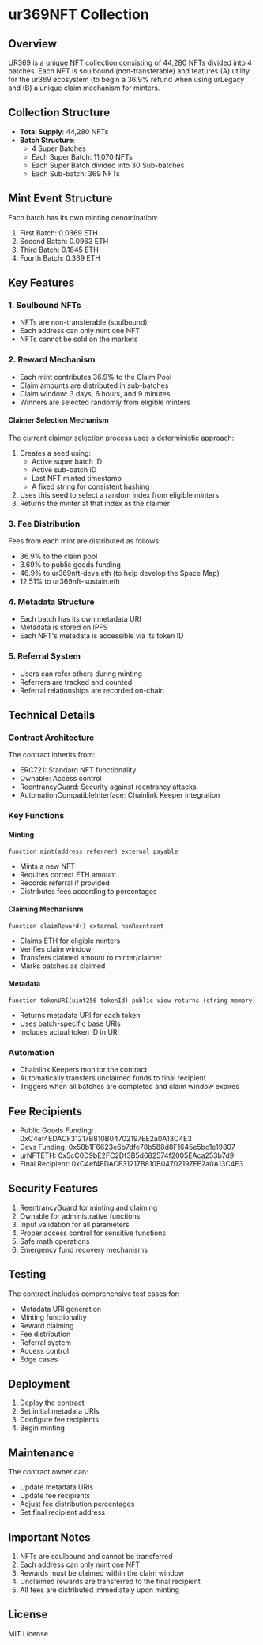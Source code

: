 # ur369NFT Collection

## Overview
UR369 is a unique NFT collection consisting of 44,280 NFTs divided into 4 batches. Each NFT is soulbound (non-transferable) and features (A) utility for the ur369 ecosystem (to begin a 36.9% refund when using urLegacy and (B) a unique claim mechanism for minters.

## Collection Structure
- **Total Supply**: 44,280 NFTs
- **Batch Structure**:
  - 4 Super Batches
  - Each Super Batch: 11,070 NFTs
  - Each Super Batch divided into 30 Sub-batches
  - Each Sub-batch: 369 NFTs

## Mint Event Structure
Each batch has its own minting denomination:
1. First Batch: 0.0369 ETH
2. Second Batch: 0.0963 ETH
3. Third Batch: 0.1845 ETH
4. Fourth Batch: 0.369 ETH

## Key Features

### 1. Soulbound NFTs
- NFTs are non-transferable (soulbound)
- Each address can only mint one NFT
- NFTs cannot be sold on the markets

### 2. Reward Mechanism
- Each mint contributes 36.9% to the Claim Pool
- Claim amounts are distributed in sub-batches
- Claim window: 3 days, 6 hours, and 9 minutes
- Winners are selected randomly from eligible minters

#### Claimer Selection Mechanism
The current claimer selection process uses a deterministic approach:
1. Creates a seed using:
   - Active super batch ID
   - Active sub-batch ID
   - Last NFT minted timestamp
   - A fixed string for consistent hashing
2. Uses this seed to select a random index from eligible minters
3. Returns the minter at that index as the claimer

### 3. Fee Distribution
Fees from each mint are distributed as follows:
- 36.9% to the claim pool
- 3.69% to public goods funding
- 46.9% to ur369nft-devs.eth (to help develop the Space Map)
- 12.51% to ur369nft-sustain.eth

### 4. Metadata Structure
- Each batch has its own metadata URI
- Metadata is stored on IPFS
- Each NFT's metadata is accessible via its token ID

### 5. Referral System
- Users can refer others during minting
- Referrers are tracked and counted
- Referral relationships are recorded on-chain

## Technical Details

### Contract Architecture
The contract inherits from:
- ERC721: Standard NFT functionality
- Ownable: Access control
- ReentrancyGuard: Security against reentrancy attacks
- AutomationCompatibleInterface: Chainlink Keeper integration

### Key Functions

#### Minting
```solidity
function mint(address referrer) external payable
```
- Mints a new NFT
- Requires correct ETH amount
- Records referral if provided
- Distributes fees according to percentages

#### Claiming Mechanisnm
```solidity
function claimReward() external nonReentrant
```
- Claims ETH for eligible minters
- Verifies claim window
- Transfers claimed amount to minter/claimer
- Marks batches as claimed

#### Metadata
```solidity
function tokenURI(uint256 tokenId) public view returns (string memory)
```
- Returns metadata URI for each token
- Uses batch-specific base URIs
- Includes actual token ID in URI

### Automation
- Chainlink Keepers monitor the contract
- Automatically transfers unclaimed funds to final recipient
- Triggers when all batches are completed and claim window expires

## Fee Recipients
- Public Goods Funding: 0xC4ef4EDACF31217B810B04702197EE2a0A13C4E3
- Devs Funding: 0x58b1F6623e6b7dfe78b588d8F1645e5bc1e19807
- urNFTETH: 0x5cC0D9bE2FC2Df3B5d682574f2005EAca253b7d9
- Final Recipient: 0xC4ef4EDACF31217B810B04702197EE2a0A13C4E3 

## Security Features
1. ReentrancyGuard for minting and claiming
2. Ownable for administrative functions
3. Input validation for all parameters
4. Proper access control for sensitive functions
5. Safe math operations
6. Emergency fund recovery mechanisms

## Testing
The contract includes comprehensive test cases for:
- Metadata URI generation
- Minting functionality
- Reward claiming
- Fee distribution
- Referral system
- Access control
- Edge cases

## Deployment
1. Deploy the contract
2. Set initial metadata URIs
3. Configure fee recipients
4. Begin minting

## Maintenance
The contract owner can:
- Update metadata URIs
- Update fee recipients
- Adjust fee distribution percentages
- Set final recipient address

## Important Notes
1. NFTs are soulbound and cannot be transferred
2. Each address can only mint one NFT
3. Rewards must be claimed within the claim window
4. Unclaimed rewards are transferred to the final recipient
5. All fees are distributed immediately upon minting

## License
MIT License
